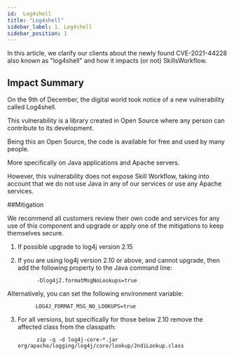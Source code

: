 ```yaml
---
id:  Log4shell
title: "Log4shell"
sidebar_label: 1. Log4shell
sidebar_position: 1
---
```


In this article, we clarify our clients about the newly found CVE-2021-44228 also known as "log4shell" and how it impacts (or not) SkillsWorkflow.

## Impact Summary

On the 9th of December, the digital world took notice of a new vulnerability called Log4shell.

This vulnerability is a library created in Open Source where any person can contribute to its development.

Being this an Open Source, the code is available for free and used by many people. 

More specifically on Java applications and Apache servers.

 

However, this vulnerability does not expose Skill Workflow, taking into account that we do not use Java in any of our services or use any Apache services. 

 

##Mitigation

We recommend all customers review their own code and services for any use of this component and upgrade or apply one of the mitigations to keep themselves secure.

 

1. If possible upgrade to log4j version 2.15

 

2. If you are using log4j version 2.10 or above, and cannot upgrade, then add the following property to the Java command line:

 

             -Dlog4j2.formatMsgNoLookups=true

 

Alternatively, you can set the following environment variable:

 

             LOG4J_FORMAT_MSG_NO_LOOKUPS=true

 

3. For all versions, but specifically for those below 2.10 remove the affected class from the classpath:

 

             zip -q -d log4j-core-*.jar org/apache/logging/log4j/core/lookup/JndiLookup.class